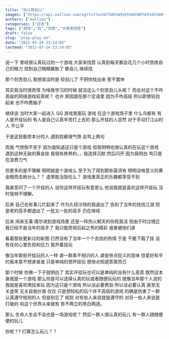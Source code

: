 ```yaml
---
title: "玩儿呀玩儿"
images: ["https://api.eallion.com/og?title=%E7%8E%A9%E5%84%BF%E5%91%80%E7%8E%A9%E5%84%BF"]
authors: ["eallion"]
categories: ["日志"]
tags: ["游戏","玩","找茬","大家来找茬"]
draft: false
slug: "play-play-ah"
date: "2011-07-24 23:14:05"
lastmod: "2011-07-24 23:14:05"
---
```


说一下
曾经很认真玩过的一个游戏
大家来找茬
认真到每天都会花几个小时苦练自己的眼力
找到自己眼睛酸胀了
歇会儿
继续找

那个刻苦劲儿
我想我当时是
较劲儿了
不把你找出来
誓不罢休

其实我当时很奇怪
为啥我学习的时候
就没这么个刻苦劲儿头呢？
而会对这个不咋高级的网络游戏较真呢？
也许
原因就在那个定语里
因为不咋高级
所以即使较劲起来
也不咋费脑子

继续说
当时大家一起进入 QQ 游戏里面玩
游戏
在这个游戏场子里
什么鸟都有
有人是开挂玩的
有人是自己认真辛苦打上去的
那么开挂的人显然
对于手动打江山的人
不公平

于是这些勤劳本分的人
遇到挂都很气愤
会骂上两句

而我
气愤倒不至于
因为我知道这只是个游戏
但我明明也很认真的在玩这个游戏
遇到这种无敌的黄金挂
我很有修养的，，我选择沉默
然后闪开
因为我明白
骂只是在浪费力气

但更多的是不理解
明明就是个游戏么
至于为了得到那些莫须有
明明没啥意义的黄金眼而去刷分么？？
虚荣能当饭吃么？
游戏里真正的乐趣都享受不到

我甚至问了一个开挂的人
说你这样开挂玩有意思么
他说我就是喜欢这样开挂玩
当时我特不理解。

后来
自己也有事儿忙起来了
作为久经沙场的我退出了
告别了当年的找找江湖
但是老的高手都退出了
一批又一批的高手
仍在继续

后来
闲来无事
偶尔进到游戏场里
还是一阵热火朝天的你死我活
但由于时过境迁
我已经不是当年的高手了
我只能旁观后起之秀的精彩
或者被他们虐

看着那些更新过的新图
已然没有了当年一个个去找的热情
于是
干脆下载了挂
没有任何心里负担和压力
我开着挂玩

像当年那些开挂玩的人一样
虐一群素不相识的人
虐是带点贬义的意味
但爱好和平的我本意不想虐谁谁
只是单纯的想开挂玩
想快点知道答案而已

那个时候
仿佛一下子就明白了
其实开挂玩也可以是单纯的没有什么恶意
既然这本身就是一个游戏
那么你是可以选择认真的玩或者随便玩玩的
就像当年那个人说的
我就是喜欢用挂来玩
因为这只是个游戏
所以没必要费劲
所以没必要认真
甚至无关虚荣
无关自我价值
仅仅
只是想轻松的玩个并不高级的游戏
的确是伤害了一群认真遵守规则的人
但是别忘了
规则
对有些人来说就是遵守的
对另一些人来说是打破的
哈这个世界从来就有
势不两立的黑白两道。

那么
生命人生会不会也是一场游戏呢？
然后一群人很认真的玩儿
有一群人随随便便的玩儿

你呢？?
打算怎么玩儿？？
